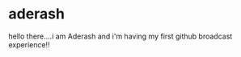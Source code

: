 # aderash
<head>
hello there....i am Aderash and i'm having my first github broadcast experience!!
</head>
